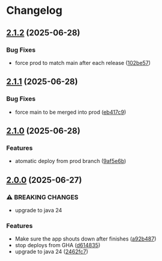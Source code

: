 # Changelog

## [2.1.2](https://github.com/stunor92/OriGo-Batch/compare/v2.1.1...v2.1.2) (2025-06-28)


### Bug Fixes

* force prod to match main after each release ([102be57](https://github.com/stunor92/OriGo-Batch/commit/102be57dd6b5230fa0b10323a8ca7a8d26e8bdc1))

## [2.1.1](https://github.com/stunor92/OriGo-Batch/compare/v2.1.0...v2.1.1) (2025-06-28)


### Bug Fixes

* force main to be merged into prod ([eb417c9](https://github.com/stunor92/OriGo-Batch/commit/eb417c9adefaea662465b9d99fa55a7c9ec09897))

## [2.1.0](https://github.com/stunor92/OriGo-Batch/compare/v2.0.0...v2.1.0) (2025-06-28)


### Features

* atomatic deploy from prod branch ([9af5e6b](https://github.com/stunor92/OriGo-Batch/commit/9af5e6b1262bac65dcaf23ff53d941138495bd13))

## [2.0.0](https://github.com/stunor92/OriGo-Batch/compare/v1.0.2...v2.0.0) (2025-06-27)


### ⚠ BREAKING CHANGES

* upgrade to java 24

### Features

* Make sure the app shouts down after finishes ([a92b487](https://github.com/stunor92/OriGo-Batch/commit/a92b487578b2d84a29b2c55354c4626407cea4ff))
* stop deploys from GHA ([d614835](https://github.com/stunor92/OriGo-Batch/commit/d614835fe085d07ee85338307906d1ff31dbde69))
* upgrade to java 24 ([2462fc7](https://github.com/stunor92/OriGo-Batch/commit/2462fc7f6c6cd2ae137b932bcb190ed79ae40fd2))
